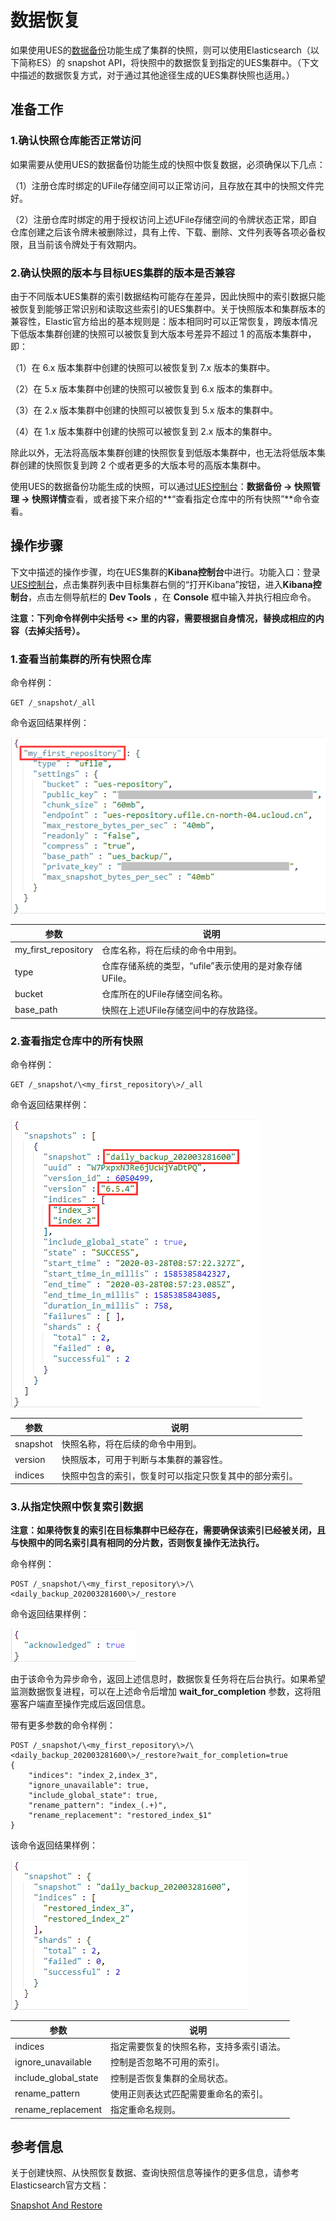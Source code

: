 # 数据恢复

如果使用UES的[数据备份](/ues/operate/backup)功能生成了集群的快照，则可以使用Elasticsearch（以下简称ES）的 snapshot API，将快照中的数据恢复到指定的UES集群中。（下文中描述的数据恢复方式，对于通过其他途径生成的UES集群快照也适用。）

## 准备工作

### 1.确认快照仓库能否正常访问

如果需要从使用UES的数据备份功能生成的快照中恢复数据，必须确保以下几点：

（1）注册仓库时绑定的UFile存储空间可以正常访问，且存放在其中的快照文件完好。

（2）注册仓库时绑定的用于授权访问上述UFile存储空间的令牌状态正常，即自仓库创建之后该令牌未被删除过，具有上传、下载、删除、文件列表等各项必备权限，且当前该令牌处于有效期内。

### 2.确认快照的版本与目标UES集群的版本是否兼容

由于不同版本UES集群的索引数据结构可能存在差异，因此快照中的索引数据只能被恢复到能够正常识别和读取这些索引的UES集群中。关于快照版本和集群版本的兼容性，Elastic官方给出的基本规则是：版本相同时可以正常恢复，跨版本情况下低版本集群创建的快照可以被恢复到大版本号差异不超过 1 的高版本集群中，即：

（1）在 6.x 版本集群中创建的快照可以被恢复到 7.x 版本的集群中。

（2）在 5.x 版本集群中创建的快照可以被恢复到 6.x 版本的集群中。

（3）在 2.x 版本集群中创建的快照可以被恢复到 5.x 版本的集群中。

（4）在 1.x 版本集群中创建的快照可以被恢复到 2.x 版本的集群中。

除此以外，无法将高版本集群创建的快照恢复到低版本集群中，也无法将低版本集群创建的快照恢复到跨 2 个或者更多的大版本号的高版本集群中。

使用UES的数据备份功能生成的快照，可以通过[UES控制台](https://console.ucloud.cn/ues/manage)：**数据备份 -\> 快照管理 -\> 快照详情**查看，或者接下来介绍的**“查看指定仓库中的所有快照”**命令查看。

## 操作步骤

下文中描述的操作步骤，均在UES集群的**Kibana控制台**中进行。功能入口：登录[UES控制台](https://console.ucloud.cn/ues/manage)，点击集群列表中目标集群右侧的“打开Kibana”按钮，进入**Kibana控制台**，点击左侧导航栏的 **Dev Tools** ，在 **Console** 框中输入并执行相应命令。

**注意：下列命令样例中尖括号 \<\> 里的内容，需要根据自身情况，替换成相应的内容（去掉尖括号）。**

### 1.查看当前集群的所有快照仓库

命令样例：

    GET /_snapshot/_all

命令返回结果样例：

![](/images/operate/restore/sample_get_all_repositories.png)

| 参数 | 说明 |
| ----- | ----- |
| my_first_repository | 仓库名称，将在后续的命令中用到。 |
| type | 仓库存储系统的类型，“ufile”表示使用的是对象存储UFile。 |
| bucket | 仓库所在的UFile存储空间名称。 |
| base_path | 快照在上述UFile存储空间中的存放路径。 |

### 2.查看指定仓库中的所有快照

命令样例：

    GET /_snapshot/\<my_first_repository\>/_all

命令返回结果样例：

![](/images/operate/restore/sample_get_all_snapshots.png)

| 参数 | 说明 |
| ----- | ----- |
| snapshot | 快照名称，将在后续的命令中用到。 |
| version | 快照版本，可用于判断与本集群的兼容性。 |
| indices | 快照中包含的索引，恢复时可以指定只恢复其中的部分索引。 |

### 3.从指定快照中恢复索引数据

**注意：如果待恢复的索引在目标集群中已经存在，需要确保该索引已经被关闭，且与快照中的同名索引具有相同的分片数，否则恢复操作无法执行。**

命令样例：

    POST /_snapshot/\<my_first_repository\>/\<daily_backup_202003281600\>/_restore

命令返回结果样例：

![](/images/operate/restore/sample_restore.png)

由于该命令为异步命令，返回上述信息时，数据恢复任务将在后台执行。如果希望监测数据恢复进程，可以在上述命令后增加 **wait\_for\_completion** 参数，这将阻塞客户端直至操作完成后返回信息。

带有更多参数的命令样例：

    POST /_snapshot/\<my_first_repository\>/\<daily_backup_202003281600\>/_restore?wait_for_completion=true
    {
        "indices": "index_2,index_3",
        "ignore_unavailable": true,
        "include_global_state": true,
        "rename_pattern": "index_(.+)",
        "rename_replacement": "restored_index_$1"
    }

该命令返回结果样例：

![](/images/operate/restore/sample_restore_with_parameters.png)

| 参数 | 说明 |
| ----- | ----- |
| indices | 指定需要恢复的快照名称，支持多索引语法。 |
| ignore_unavailable | 控制是否忽略不可用的索引。 |
| include_global_state | 控制是否恢复集群的全局状态。 |
| rename_pattern | 使用正则表达式匹配需要重命名的索引。 |
| rename_replacement | 指定重命名规则。 |

## 参考信息

关于创建快照、从快照恢复数据、查询快照信息等操作的更多信息，请参考Elasticsearch官方文档：

[Snapshot And Restore](https://www.elastic.co/guide/en/elasticsearch/reference/current/snapshot-restore.html)